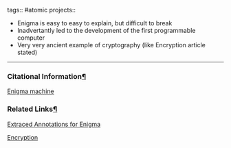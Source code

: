 tags:: #atomic projects::[](https://natmeng.github.io/memx2/atomic/Enigma/)

- Enigma is easy to easy to explain, but difficult to break
- Inadvertantly led to the development of the first programmable computer
- Very very ancient example of cryptography (like Encryption article stated)

---

### Citational Information[¶](https://natmeng.github.io/memx2/sources/Enigma_Machine/#citational-information "Permanent link")

[Enigma machine](https://natmeng.github.io/memx2/sources/Enigma_Machine/) 

### Related Links[¶](https://natmeng.github.io/memx2/atomic/Enigma/#related-links "Permanent link")


[Extraced Annotations for Enigma](https://natmeng.github.io/memx2/annotations/Enigma/) 


[Encryption](https://natmeng.github.io/memx2/sources/Encryption/) 